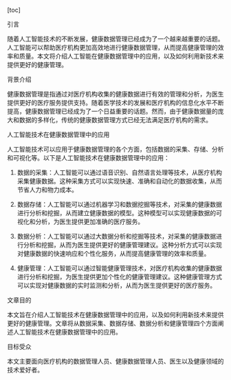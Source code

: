 
[toc]                    
                
                
引言

随着人工智能技术的不断发展，健康数据管理已经成为了一个越来越重要的话题。人工智能可以帮助医疗机构更加高效地进行健康数据管理，从而提高健康管理的效率和质量。本文将介绍人工智能在健康数据管理中的应用，以及如何利用新技术来提供更好的健康管理。

背景介绍

健康数据管理是指通过对医疗机构收集的健康数据进行有效的管理和分析，为医生提供更好的医疗服务提供支持。随着医学技术的发展和医疗机构的信息化水平不断提高，健康数据管理已经成为了一个日益重要的话题。然而，由于健康数据量的庞大和数据的多样化，传统的健康数据管理方式已经无法满足医疗机构的需求。

人工智能技术在健康数据管理中的应用

人工智能技术可以应用于健康数据管理的各个方面，包括数据的采集、存储、分析和可视化等。以下是人工智能技术在健康数据管理中的应用：

1. 数据的采集：人工智能可以通过语音识别、自然语言处理等技术，从医疗机构采集健康数据。这种采集方式可以实现快速、准确和自动化的数据收集，从而节省人力和物力成本。

2. 数据存储：人工智能可以通过机器学习和数据挖掘等技术，对采集的健康数据进行分析和挖掘，从而建立健康数据的模型。这种模型可以实现健康数据的可视化和分析，为医生提供更加准确的医疗服务。

3. 数据分析：人工智能可以通过大数据分析和挖掘等技术，对采集的健康数据进行分析和挖掘，从而为医生提供更好的健康管理建议。这种分析方式可以实现对健康数据的快速响应和个性化服务，从而提高健康管理的效率和质量。

4. 健康管理：人工智能可以通过智能健康管理技术，对医疗机构收集的健康数据进行分析和挖掘，为医生提供更加个性化的健康管理建议。这种健康管理方式可以实现对健康数据的实时监测和分析，从而为医生提供更好的医疗服务。

文章目的

本文旨在介绍人工智能技术在健康数据管理中的应用，以及如何利用新技术来提供更好的健康管理。文章将从数据采集、数据存储、数据分析和健康管理四个方面阐述人工智能技术在健康数据管理中的应用。

目标受众

本文主要面向医疗机构的数据管理人员、健康数据管理人员、医生以及健康领域的技术爱好者。

